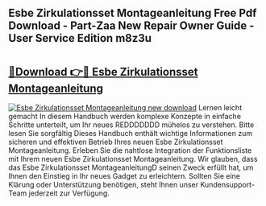 ## Esbe Zirkulationsset Montageanleitung Free Pdf Download - Part-Zaa New Repair Owner Guide - User Service Edition m8z3u

# <h2><a href="http://df70up.blite.top/?on=Esbe+Zirkulationsset+Montageanleitung">🔗Download 👉🔴 Esbe Zirkulationsset Montageanleitung</a></h2>

[![Esbe Zirkulationsset Montageanleitung new download](https://i.imgur.com/lujVjoI.png)](http://df70up.blite.top/?on=Esbe+Zirkulationsset+Montageanleitung)
Lernen leicht gemacht In diesem Handbuch werden komplexe Konzepte in einfache Schritte unterteilt, um Ihr neues REDDDDDDD mühelos zu verstehen. Bitte lesen Sie sorgfältig Dieses Handbuch enthält wichtige Informationen zum sicheren und effektiven Betrieb Ihres neuen Esbe Zirkulationsset Montageanleitung. Erleben Sie die nahtlose Integration der Funktionsliste mit Ihrem neuen Esbe Zirkulationsset Montageanleitung. Wir glauben, dass das Esbe Zirkulationsset MontageanleitungD seinen Zweck erfüllt hat, um Ihnen den Einstieg in Ihr neues Gadget zu erleichtern. Sollten Sie eine Klärung oder Unterstützung benötigen, steht Ihnen unser Kundensupport-Team jederzeit zur Verfügung.
